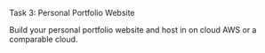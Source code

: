 Task 3: Personal Portfolio Website 

Build your personal portfolio website and host in on cloud AWS or a 
comparable cloud.

